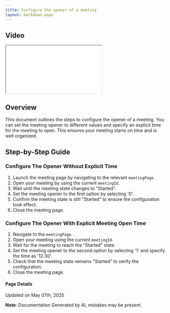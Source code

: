 ```yaml
---
title: Configure the opener of a meeting
layout: markdown-page
---
```


## Video 
<div class="container my-5">
	<div class="embed-responsive embed-responsive-16by9">
		<iframe class="embed-responsive-item" src="..\media\meetings\configure_the_opener_of_a_meeting\Configure_the_opener_of_a_meeting.webm" allowfullscreen></iframe>
	</div>
</div>

## Overview
This document outlines the steps to configure the opener of a meeting. You can set the meeting opener to different values and specify an explicit time for the meeting to open. This ensures your meeting starts on time and is well organized.

## Step-by-Step Guide

### Configure The Opener Without Explicit Time
1. Launch the meeting page by navigating to the relevant `meetingPage`.
2. Open your meeting by using the current `meetingId`. 
3. Wait until the meeting state changes to "Started".
4. Set the meeting opener to the first option by selecting '0'.
5. Confirm the meeting state is still "Started" to ensure the configuration took effect.
6. Close the meeting page.

### Configure The Opener With Explicit Meeting Open Time
1. Navigate to the `meetingPage`.
2. Open your meeting using the current `meetingId`.
3. Wait for the meeting to reach the "Started" state.
4. Set the meeting opener to the second option by selecting '1' and specify the time as '12:30'.
5. Check that the meeting state remains "Started" to verify the configuration.
6. Close the meeting page.

#### Page Details
Updated on May 07th, 2025

**Note**: Documentation Generated by AI, mistakes may be present.